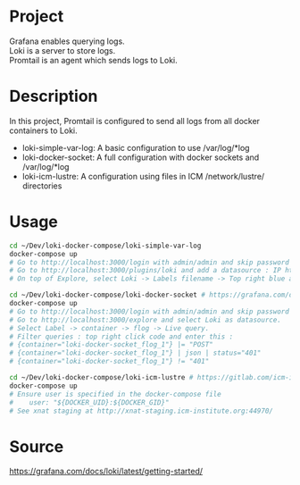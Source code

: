# Project
Grafana enables querying logs.  
Loki is a server to store logs.  
Promtail is an agent which sends logs to Loki.  

# Description
In this project, Promtail is configured to send all logs from all docker containers to Loki.
- loki-simple-var-log: A basic configuration to use /var/log/*log
- loki-docker-socket: A full configuration with docker sockets and /var/log/*log
- loki-icm-lustre: A configuration using files in ICM /network/lustre/ directories

# Usage
```bash
cd ~/Dev/loki-docker-compose/loki-simple-var-log
docker-compose up
# Go to http://localhost:3000/login with admin/admin and skip password change.
# Go to http://localhost:3000/plugins/loki and add a datasource : IP http://loki:3100 -> Save and test -> Explore.
# On top of Explore, select Loki -> Labels filename -> Top right blue arrow run query.

cd ~/Dev/loki-docker-compose/loki-docker-socket # https://grafana.com/docs/loki/latest/getting-started/
docker-compose up
# Go to http://localhost:3000/login with admin/admin and skip password change.
# Go to http://localhost:3000/explore and select Loki as datasource.
# Select Label -> container -> flog -> Live query.
# Filter queries : top right click code and enter this :
# {container="loki-docker-socket_flog_1"} |= "POST"
# {container="loki-docker-socket_flog_1"} | json | status="401"
# {container="loki-docker-socket_flog_1"} != "401"

cd ~/Dev/loki-docker-compose/loki-icm-lustre # https://gitlab.com/icm-institute/iconics/xnat/xnat-docker-compose-icm-fork/-/tree/develop
docker-compose up
# Ensure user is specified in the docker-compose file
#    user: "${DOCKER_UID}:${DOCKER_GID}"
# See xnat staging at http://xnat-staging.icm-institute.org:44970/
```

# Source
https://grafana.com/docs/loki/latest/getting-started/

